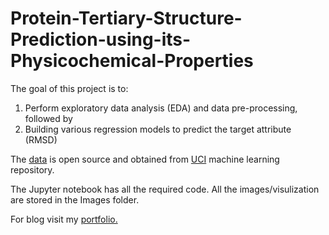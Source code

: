 # Protein-Tertiary-Structure-Prediction-using-its-Physicochemical-Properties

The goal of this project is to:
  1. Perform exploratory data analysis (EDA) and data pre-processing, followed by
  2. Building various regression models to predict the target attribute (RMSD)
  
The [data](https://archive.ics.uci.edu/ml/datasets/Physicochemical+Properties+of+Protein+Tertiary+Structure) is open source and obtained from [UCI](https://archive.ics.uci.edu/ml/index.php) machine learning repository.

The Jupyter notebook has all the required code. All the images/visulization are stored in the Images folder.

For blog visit my [portfolio.](https://karanteckwani.com/portfolio/protein-tertiary-structure-prediction-using-its-physicochemical-properties/) 
